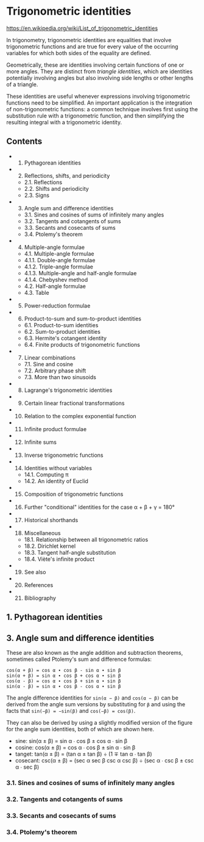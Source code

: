 # Trigonometric identities

https://en.wikipedia.org/wiki/List_of_trigonometric_identities

In trigonometry, trigonometric identities are equalities that involve trigonometric functions and are true for every value of the occurring variables for which both sides of the equality are defined.

Geometrically, these are identities involving certain functions of one or more angles. They are distinct from *triangle identities*, which are identities potentially involving angles but also involving side lengths or other lengths of a triangle.

These identities are useful whenever expressions involving trigonometric functions need to be simplified. An important application is the integration of non-trigonometric functions: a common technique involves first using the substitution rule with a trigonometric function, and then simplifying the resulting integral with a trigonometric identity.

## Contents

- 1. Pythagorean identities
- 2. Reflections, shifts, and periodicity
  - 2.1. Reflections
  - 2.2. Shifts and periodicity
  - 2.3. Signs
- 3. Angle sum and difference identities
  - 3.1. Sines and cosines of sums of infinitely many angles
  - 3.2. Tangents and cotangents of sums
  - 3.3. Secants and cosecants of sums
  - 3.4. Ptolemy's theorem
- 4. Multiple-angle formulae
  - 4.1. Multiple-angle formulae
  - 4.1.1. Double-angle formulae
  - 4.1.2. Triple-angle formulae
  - 4.1.3. Multiple-angle and half-angle formulae
  - 4.1.4. Chebyshev method
  - 4.2. Half-angle formulae
  - 4.3. Table
- 5. Power-reduction formulae
- 6. Product-to-sum and sum-to-product identities
  - 6.1. Product-to-sum identities
  - 6.2. Sum-to-product identities
  - 6.3. Hermite's cotangent identity
  - 6.4. Finite products of trigonometric functions
- 7. Linear combinations
  - 7.1. Sine and cosine
  - 7.2. Arbitrary phase shift
  - 7.3. More than two sinusoids
- 8. Lagrange's trigonometric identities
- 9. Certain linear fractional transformations
- 10. Relation to the complex exponential function
- 11. Infinite product formulae
- 12. Infinite sums
- 13. Inverse trigonometric functions
- 14. Identities without variables
  - 14.1. Computing π
  - 14.2. An identity of Euclid
- 15. Composition of trigonometric functions
- 16. Further "conditional" identities for the case α + β + γ = 180°
- 17. Historical shorthands
- 18. Miscellaneous
  - 18.1. Relationship between all trigonometric ratios
  - 18.2. Dirichlet kernel
  - 18.3. Tangent half-angle substitution
  - 18.4. Viète's infinite product
- 19. See also
- 20. References
- 21. Bibliography


## 1. Pythagorean identities




## 3. Angle sum and difference identities

These are also known as the angle addition and subtraction theorems, sometimes called Ptolemy's sum and difference formulas:

```
cos(α + β) = cos α ∙ cos β - sin α ∙ sin β
sin(α + β) = sin α ∙ cos β + cos α ∙ sin β
cos(α - β) = cos α ∙ cos β + sin α ∙ sin β
sin(α - β) = sin α ∙ cos β - cos α ∙ sin β
```

The angle difference identities for `sin(α − β)` and `cos(α − β)` can be derived from the angle sum versions by substituting for `β` and using the facts that `sin(−β) = −sin(β)` and `cos(−β) = cos(β)`.

They can also be derived by using a slightly modified version of the figure for the angle sum identities, both of which are shown here.

- sine:     sin(α ± β) = sin α ∙ cos β ± cos α ∙ sin β
- cosine:   cos(α ± β) = cos α ∙ cos β ± sin α ∙ sin β
- tanget:   tan(α ± β) = (tan α ± tan β) ÷ (1 ∓ tan α ∙ tan β)
- cosecant: csc(α ± β) = 
  (sec α sec β csc α csc β) ÷ (sec α ∙ csc β ± csc α ∙ sec β)




### 3.1. Sines and cosines of sums of infinitely many angles
### 3.2. Tangents and cotangents of sums
### 3.3. Secants and cosecants of sums
### 3.4. Ptolemy's theorem
